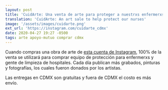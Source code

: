 ```yaml
---
layout: post
title: 'CuidArte: Una venta de arte para proteger a nuestrxs enfermerxs'
translation: 'CuidArte: An art sale to help protect our nurses'
image: '/assets/images/cuidarte.png'
ext_url: 'https://instagram.com/cuidarte_cdmx'
date: 2020-04-27 19:27 -0500
tags: arte apoyo-mutuo comprar cdmx
---
```


Cuando compras una obra de arte de [esta cuenta de Instagram]({{page.ext_url}}), 100% de la venta se utilizará para comprar equipo de protección para enfermerxs y gente de limpieza de hospitales.
Cada día publican más grabados, pinturas y fotografías, los cuales fueron donados por los artistas.

Las entregas en CDMX son gratuitas y fuera de CDMX el costo es más envío.